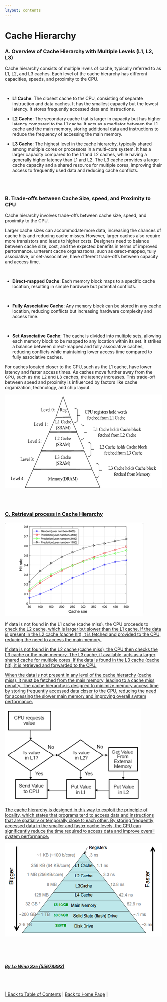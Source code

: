```yaml
---
layout: contents
---
```

# Cache Hierarchy


### A. Overview of Cache Hierarchy with Multiple Levels (L1, L2, L3)

Cache hierarchy consists of multiple levels of cache, typically referred to as L1, L2, and L3 caches. Each level of the cache hierarchy has different capacities, speeds, and proximity to the CPU. 

<br/>

- **L1 Cache**: The closest cache to the CPU, consisting of separate instruction and data caches. It has the smallest capacity but the lowest latency. It stores frequently accessed data and instructions. <br/>

- **L2 Cache**: The secondary cache that is larger in capacity but has higher latency compared to the L1 cache. It acts as a mediator between the L1 cache and the main memory, storing additional data and instructions to reduce the frequency of accessing the main memory. <br/>

- **L3 Cache**: The highest level in the cache hierarchy, typically shared among multiple cores or processors in a multi-core system. It has a larger capacity compared to the L1 and L2 caches, while having a generally higher latency than L1 and L2. The L3 cache provides a larger cache capacity and a shared resource for multiple cores, improving their access to frequently used data and reducing cache conflicts. 

<br/> <br/>

### B. Trade-offs between Cache Size, speed, and Proximity to CPU

Cache hierarchy involves trade-offs between cache size, speed, and proximity to the CPU.

Larger cache sizes can accommodate more data, increasing the chances of cache hits and reducing cache misses. However, larger caches also require more transistors and leads to higher costs. Designers need to balance between cache size, cost, and the expected benefits in terms of improved performance. Different cache organizations, such as direct-mapped, fully associative, or set-associative, have different trade-offs between capacity and access time.

<br/>

- **Direct-mapped Cache**: Each memory block maps to a specific cache location, resulting in simple hardware but potential conflicts.

<br/>

- **Fully Associative Cache**: Any memory block can be stored in any cache location, reducing conflicts but increasing hardware complexity and access time.

<br/>

- **Set Associative Cache**: The cache is divided into multiple sets, allowing each memory block to be mapped to any location within its set. It strikes a balance between direct-mapped and fully associative caches, reducing conflicts while maintaining lower access time compared to fully associative caches.

For caches located closer to the CPU, such as the L1 cache, have lower latency and faster access times. As caches move further away from the CPU, such as the L2 and L3 caches, the latency increases. This trade-off between speed and proximity is influenced by factors like cache organization, technology, and chip layout.

<a href="https://www.researchgate.net/figure/A-classical-three-level-cache-hierarchy_fig1_362707415"><img src="./media/P1.png" alt="Image" height=300>

<br/> <br/>

### C. Retrieval process in Cache Hierarchy

<a href="https://www.researchgate.net/figure/Cache-hit-rate-versus-cache-size-of-the-BS_fig4_353908720"><img src="./media/P3.png" alt="Image" height=300>

If data is not found in the L1 cache (cache miss), the CPU proceeds to check the L2 cache, which is larger but slower than the L1 cache. If the data is present in the L2 cache (cache hit), it is fetched and provided to the CPU, reducing the need to access the main memory.

If data is not found in the L2 cache (cache miss), the CPU then checks the L3 cache or the main memory. The L3 cache, if available, acts as a larger shared cache for multiple cores. If the data is found in the L3 cache (cache hit), it is retrieved and forwarded to the CPU.

When the data is not present in any level of the cache hierarchy (cache miss), it must be fetched from the main memory, leading to a cache miss penalty. The cache hierarchy is designed to minimize memory access time by storing frequently accessed data closer to the CPU, reducing the need for accessing the slower main memory and improving overall system performance.

<a href="(https://www.edn.com/optimizing-for-cache-performance-part-1/)"><img src="./media/P4.png" alt="Image" height=300>

The cache hierarchy is designed in this way to exploit the principle of locality, which states that programs tend to access data and instructions that are spatially or temporally close to each other. By storing frequently accessed data in the smaller and faster cache levels, the CPU can significantly reduce the time required to access data and improve overall system performance.

<a href="https://www.alibabacloud.com/blog/the-mechanism-behind-measuring-cache-access-latency_599384"><img src="./media/P5.png" alt="Image" height=300>

<br/> <br/> <br/>
##### By Lo Wing Sze (55678893)
<br/> <br/>

| [Back to Table of Contents](../table_of_contents.md) | [Back to Home Page](../index.md) |


